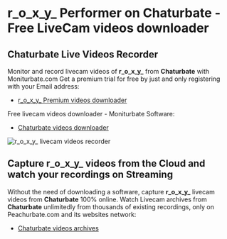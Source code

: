 # r_o_x_y_ Performer on Chaturbate - Free LiveCam videos downloader

## Chaturbate Live Videos Recorder

Monitor and record livecam videos of **r_o_x_y_** from **Chaturbate** with Moniturbate.com
Get a premium trial for free by just and only registering with your Email address:
* [r_o_x_y_ Premium videos downloader](https://moniturbate.com/request-demo-licence-key.html)

Free livecam videos downloader - Moniturbate Software:
* [Chaturbate videos downloader](https://moniturbate.com/moniturbate-download-software.html)

![r_o_x_y_ livecam videos recorder](https://peachurnet.com/templates/moniturbate-software.png)


## Capture r_o_x_y_ videos from the Cloud and watch your recordings on Streaming

Without the need of downloading a software, capture **r_o_x_y_** livecam videos from **Chaturbate** 100% online.
Watch Livecam archives from **Chaturbate** unlimitedly from thousands of existing recordings, only on Peachurbate.com and its websites network:
* [Chaturbate videos archives](https://peachurnet.com/)